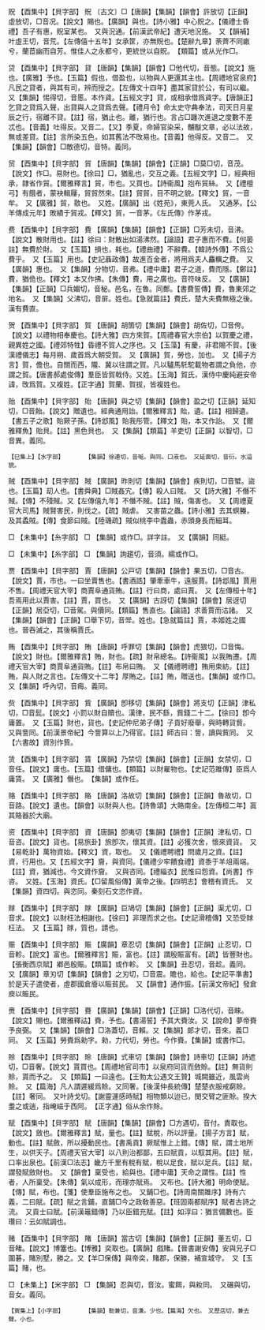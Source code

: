 <!-- { "loadSidebar": true } -->
贶	【酉集中】【貝字部】	貺	〔古文〕□【唐韻】【集韻】【韻會】許放切【正韻】虛放切，□音况。【說文】賜也。【廣韻】與也。【詩小雅】中心貺之。【儀禮士昏禮】吾子有惠，貺室某也。　又與況通。【前漢武帝紀】遭天地況施。　又【韻補】叶虛王切，音荒。【左傳僖十五年】女承筐，亦無貺也。【楚辭九章】荼薺不同畞兮，蘭茝幽而自芳。惟佳人之永都兮，更統世以自貺。　【類篇】或从光作□。

贷	【酉集中】【貝字部】	貸	【唐韻】【集韻】【韻會】□他代切，音態。【說文】施也。【廣雅】予也。【玉篇】假也，借盈也，以物與人更還其主也。【周禮地官泉府】凡民之貸者，與其有司，辨而授之。【左傳文十四年】盡其家貸於公，有司以繼。　又【集韻】惕得切，音慝。本作貣。【五經文字】貸，或相承借爲貣字。【唐韻正】乞貸之貸爲入聲，出貸與人之貸爲去聲。【禮月令】命太史守典奉法，司天日月星辰之行，宿離不貸。【註】宿，猶止也。離，猶行也。言占□躔次進退之度數不差忒也。【音義】吐得反。又音二。【又】季夏，命婦官染采，黼黻文章，必以法故，無或差貸。【註】言所染五色，如其舊法不攺易也。【音義】他得反。又音二。　又【集韻】【韻會】□敵德切，音特。義同。

贸	【酉集中】【貝字部】	貿	【唐韻】【集韻】【韻會】【正韻】□莫□切，音茂。【說文】作□。易財也。【徐曰】□，猶亂也，交互之義。【五經文字】□，經典相承，隷省作貿。【爾雅釋言】貿，市也。又買也。【詩衞風】抱布貿絲。　又【禮檀弓】有餓者，蒙袂輯屨，貿貿然來。【註】貿貿，目不明之貌。【釋文】貿，一音牟。　又【廣雅】貿，敭也。　又姓。【廣韻】出《姓苑》，東莞人氏。　又通茅。【公羊傳成元年】敗績于貿戎。【釋文】貿，一音茅。《左氏傳》作茅戎。

费	【酉集中】【貝字部】	費	【廣韻】【集韻】【韻會】【正韻】□芳未切，音沸。【說文】散財用也。【註】徐曰：財散出如湯沸然。【論語】君子惠而不費。【何晏註】無費於財。　又【玉篇】損也，耗也。【禮曲禮】不辭費。【韓詩外傳】不爲公費乎。　又【玉篇】用也。【史記聶政傳】故進百金者，將用爲夫人麤糲之費。　又【廣韻】惠也。　又【集韻】分物切，音弗。【禮中庸】君子之道，費而隱。【鄭註】費，猶佹也。【釋文】本又作拂。【朱傳】費，用之廣也。音符味反。　又【廣韻】【集韻】【正韻】□兵媚切，音秘。邑名，在魯。同鄪。【書費誓傳】費，魯東郊之地名。　又【集韻】父沸切，音屝。姓也。【急就篇註】費氏，楚大夫費無極之後。漢有費直。

贺	【酉集中】【貝字部】	賀	【唐韻】胡箇切【集韻】【韻會】胡佐切，□音侉。【說文】以禮物相奉慶也。【詩大雅】四方來賀。【周禮春官大宗伯】以賀慶之禮，親異姓之國。【禮郊特牲】昏禮不賀人之序也。又【玉藻】有慶，非君賜不賀。【後漢禮儀志】每月朔、歲首爲大朝受賀。　又【廣韻】賀，勞也，加也。　又【揚子方言】賀，儋也。自關而西，隴、冀以往謂之賀。凡以驢馬馲駝載物者謂之負他，亦謂之賀。【唐書郝處俊傳】羣臣皆賀戟侍。又姓。【玉海】賀氏，漢侍中慶純避安帝諱，攺爲賀。又複姓。【正字通】賀蘭、賀拔，皆複姓也。

贻	【酉集中】【貝字部】	貽	【唐韻】與之切【集韻】【韻會】盈之切【正韻】延知切，□音飴。【說文】贈遺也。經典通用詒。【爾雅釋言】貽，遺。【註】相歸遺。【書五子之歌】貽厥子孫。【詩邶風】貽我彤管。【釋文】貽，本又作詒。　又【爾雅釋魚】貽貝。【註】黑色貝也。　又【集韻】【類篇】羊吏切【正韻】以智切，□音異。義同。

	【巳集上】【水字部】		【集韻】徐連切，音唌。與同。口液也。　又延面切，音衍。水溢貌。

贼	【酉集中】【貝字部】	賊	【廣韻】昨則切【集韻】【韻會】疾則切，□音蠈。盜也。【玉篇】刧人也。【書舜典】□賊姦宄。【傳】殺人曰賊。　又【詩大雅】不僭不賊。【傳】不殘賊。又【左傳僖九年】不僭不賊。【註】賊，傷害也。　又【周禮夏官大司馬】賊賢害民，則伐之。【疏】賊虐。　又害苗之蟲。【詩小雅】去其螟螣，及其蟊賊。【傳】食節曰賊。【陸璣疏】賊似桃李中蠹蟲，赤頭身長而細耳。

□	【未集中】【糸字部】	□	【集韻】或作□。詳字註。　又【廣韻】同綎。

□	【未集中】【糸字部】	□	【集韻】詢趨切，音須。繻或作□。

贾	【酉集中】【貝字部】	賈	【唐韻】公戸切【集韻】【韻會】果五切，□音古。【說文】賈，市也。一曰坐賣售也。【書酒誥】肇牽車牛，遠服賈。【詩邶風】賈用不售。【周禮天官大宰】商賈阜通貨賄。【註】行曰商，處曰賈。　又【左傳桓十年】吾焉用此以賈害。【註】賈，買也。　又【廣韻】古訝切【集韻】【韻會】居迓切【正韻】居亞切，□音駕。與價同。【類篇】售直也。【論語】求善賈而沽諸。　又【集韻】【韻會】【正韻】□舉下切，音斝。姓也。【急就篇註】賈，本姬姓之國也。晉吞滅之，其後稱賈氏。

贿	【酉集中】【貝字部】	賄	【唐韻】呼罪切【集韻】【韻會】虎猥切，□音悔。【說文】財也。【爾雅釋言】賄，財也。【疏】財帛總名。【詩衞風】以我賄遷。【周禮天官大宰】商賈阜通貨賄。【註】布帛曰賄。　又【儀禮聘禮】賄用束紡。【註】賄，與人財之言也。【左傳文十二年】厚賄之。【註】賄，贈送也。【集韻】或作□。　又【集韻】呼內切，音痗。義同。

赀	【酉集中】【貝字部】	貲	【廣韻】卽移切【集韻】【韻會】將支切【正韻】津私切，□音髭。【說文】小罰以財自贖也。漢律，民不繇，貲錢二十二。【徐曰】卽今庸置。　又【玉篇】財也，貨也。【史記仲尼弟子傳】子貢好廢舉，與時轉貨貲。　又與訾同。【前漢景帝紀】今訾算以上乃得官。【註】師古曰：訾，讀與貲同。　又【六書故】資別作貲。

赁	【酉集中】【貝字部】	賃	【廣韻】乃禁切【集韻】【韻會】【正韻】女禁切，□音任。【說文】庸也。【玉篇】借傭也。【類篇】以財雇物也。【史記范雎傳】臣爲人庸賃。　又【廣雅】僭也。　【集韻】或作任。

赂	【酉集中】【貝字部】	賂	【唐韻】洛故切【集韻】【韻會】【正韻】魯故切，□音路。【說文】遺也。【韻會】以財與人也。【詩魯頌】大賂南金。【左傳桓二年】寘其賂器於大廟。

资	【酉集中】【貝字部】	資	【唐韻】卽夷切【集韻】【韻會】【正韻】津私切，□音咨。【說文】貨也。【易旅卦】旅卽次，懷其資。【註】必獲次舍，懷來資貨。　又【易乾卦】萬物資始。【釋文】資，取也。　又【儀禮聘禮】問歲月之資。【註】資，行用也。又【五經文字】齎，與資同。【儀禮少牢饋食禮】資黍于羊俎兩端。【註】資，猶減也。今文資作齎。　又與咨同。【禮緇衣】民惟曰怨資。【尚書】作咨。　又姓。【玉海】資氏。【□留風俗傳】黃帝之後。【四明志】會稽有資氏。　又【集韻】資四切。與恣同。秦刻石文恣作資。

赇	【酉集中】【貝字部】	賕	【廣韻】巨鳩切【集韻】【韻會】【正韻】渠尤切，□音求。【說文】以財枉法相謝也。【徐曰】非理而求之也。【史記滑稽傳】又恐受賕枉法。　又【玉篇】賕，質也，請也。

赈	【酉集中】【貝字部】	賑	【廣韻】章忍切【集韻】【韻會】【正韻】止忍切，□音軫。【說文】富也。【爾雅釋言】賑，富也。【註】謂殷賑富有。【疏】皆豐財也。【張衡西京賦】鄕邑殷賑。【類篇】或作軫。　又【集韻】丑忍切，音趁。義同。　又【廣韻】章刃切【集韻】【韻會】之刃切，□音震。贍也，給也。【史記平準書】於是天子遣使者，虛郡國倉廥以賑貧民。　又【韻會】通作振。【前漢文帝紀】發倉庾以賑民。

赉	【酉集中】【貝字部】	賚	【廣韻】【集韻】【韻會】【正韻】□洛代切，音睞。【說文】賜也。【爾雅釋詁】賚，予也。【書湯誓】予其大賚汝。又【說命】夢帝賚予良弼。　又【集韻】【韻會】□洛蓋切，音賴。又【集韻】郞才切，音來。義□同。　又【玉篇】勞賚爲勑字。勑，力代切，勞也。今作賚。【集韻】或書作□。

赊	【酉集中】【貝字部】	賒	【唐韻】式車切【集韻】【韻會】詩車切【正韻】詩遮切，□音奢。【說文】貰買也。【周禮地官司市】以泉府同貨而斂賒。【註】無貨則賒，貰而予之。　又【類篇】一曰遠也。【王勃太公遇文王贊】城闕雖近，風雲尚賒。　又【篇海】凡人謂遲緩爲賒。又同奢。【後漢仲長統傳】楚楚衣服戒窮賒。【註】奢同。　又叶詩戈切。【謝靈運感時賦】相物類以迨已，閔交臂之匪賒。揆大耋之或遄，指崦嵫于西阿。　【正字通】俗从余作賖。

赋	【酉集中】【貝字部】	賦	【唐韻】【集韻】【韻會】□方遇切，音付。責取也。【說文】斂也。【爾雅釋言】賦，量也。【註】賦稅，所以評量。【揚子方言】賦，動也。【註】賦斂，所以擾動民也。【書禹貢】厥賦惟上上錯。【傳】賦，謂土地所生，以供天子。【周禮天官大宰】以八則治都鄙，五曰賦貢，以馭其用。【註】賦，口率出泉也。【前漢□法志】畿方千里有稅有賦，稅以足食，賦以足兵。【註】賦，謂發賦斂財也。　又【韻會】稟受也，給與也。【禮中庸】天命之謂性。【註】性者，人所稟受。【朱傳】氣以成形，而理亦賦焉。　又布也。【詩大雅】明命使賦。【傳】賦，布也。【箋】使羣臣施布之也。　又鋪□也。【詩周南關雎序】詩有六義，二曰賦。【疏】賦之言鋪，直鋪□今之政敎善惡。【班固兩都賦序】賦者古詩之流。　又貢士曰賦。【前漢鼂錯傳】乃以臣錯充賦。【註】如淳曰：猶言備數也。臣瓚曰：云如賦調也。

赌	【酉集中】【貝字部】	賭	【唐韻】當古切【集韻】【韻會】【正韻】董五切，□音睹。【說文】博簺也。【博雅】奕取也。【廣韻】戲賭。【晉書謝安傳】安與兄子□圍碁，賭別墅，勝之。又【羊□保傳】與帝奕，賭郡，保勝，補宣城守。　又【玉篇】賭，也。

□	【未集上】【米字部】	□	【集韻】忍與切，音汝。蜜餌，與籹同。　又碾與切，音女。義同。

	【寅集上】【小字部】		【集韻】勒兼切，音溓。少也。【篇海】欠也。　又歷店切，兼去聲。小也。

